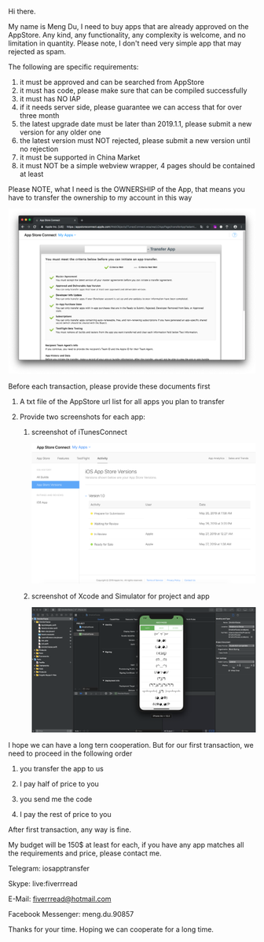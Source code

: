 Hi there.



My name is Meng Du, I need to buy apps that are already approved on the AppStore. Any kind, any functionality, any complexity is welcome, and no limitation in quantity. Please note, I don't need very simple app that may rejected as spam.



 The following are specific requirements:

1. it must be approved and can be searched from AppStore
2. it must has code, please make sure that can be compiled successfully
3. it must has NO IAP
4. if it needs server side, please guarantee we can access that for over three month
5. the latest upgrade date must be later than 2019.1.1, please submit a new version for any older one
6. the latest version must NOT rejected, please submit a new version until no rejection
7. it must be supported in China Market
8. it must NOT be a simple webview wrapper, 4 pages should be contained at least



Please NOTE, what I need is the OWNERSHIP of the App, that means you have to transfer the ownership to my account in this way

![AppStoreTransfer](./img/AppStoreTransfer.png)



 

Before each transaction, please provide these documents first

1. A txt file of the AppStore url list for all apps you plan to transfer

2. Provide two screenshots for each app:
   1. screenshot of iTunesConnect

      ![AppStoreVersions](./img/AppStoreVersions.png)

   2. screenshot of Xcode and Simulator for project and app

      ![Xcode](./img/Xcode.png)



I hope we can have a long tern cooperation. But for our first transaction, we need to proceed in the following order

1. you transfer the app to us

2. I pay half of price to you

3. you send me the code

4. I pay the rest of price to you

After first transaction, any way is fine.

 

My budget will be 150$ at least for each, if you have any app matches all the requirements and price, please contact me.



Telegram: iosapptransfer

Skype: live:fiverrread

E-Mail: fiverrread@hotmail.com

Facebook Messenger: meng.du.90857 

Thanks for your time. Hoping we can cooperate for a long time.
